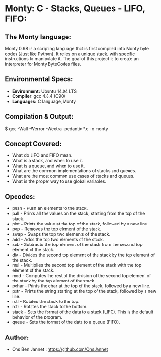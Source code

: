 # Monty: C - Stacks, Queues - LIFO, FIFO:

## The Monty language:
Monty 0.98 is a scripting language that is first compiled into Monty byte codes (Just like Python). It relies on a unique stack, with specific instructions to manipulate it. The goal of this project is to create an interpreter for Monty ByteCodes files.


## Environmental Specs:
* __Environment:__ Ubuntu 14.04 LTS
* __Compiler:__ gcc 4.8.4 (C90)
* __Languages:__ C language, Monty

## Compilation & Output:
$ gcc -Wall -Werror -Wextra -pedantic *.c -o monty

## Concept Covered:
* What do LIFO and FIFO mean.
* What is a stack, and when to use it.
* What is a queue, and when to use it.
* What are the common implementations of stacks and queues.
* What are the most common use cases of stacks and queues.
* What is the proper way to use global variables.

## Opcodes:
* push - Push an elements to the stack.
* pall - Prints all the values on the stack, starting from the top of the stack.
* pint - Prints the value at the top of the stack, followed by a new line.
* pop - Removes the top element of the stack.
* swap - Swaps the top two elements of the stack.
* add - Adds the top two elements of the stack.
* sub - Subtracts the top element of the stack from the second top element of the stack.
* div - Divides the second top element of the stack by the top element of the stack.
* mul - Multiplies the second top element of the stack with the top element of the stack.
* mod - Computes the rest of the division of the second top element of the stack by the top element of the stack.
* pchar - Prints the char at the top of the stack, followed by a new line.
* pstr - Prints the string starting at the top of the stack, followed by a new line.
* rotl - Rotates the stack to the top.
* rotr - Rotates the stack to the bottom.
* stack - Sets the format of the data to a stack (LIFO). This is the default behavior of the program.
* queue - Sets the format of the data to a queue (FIFO).


## Author:
* Ons Ben Jannet : https://github.com/OnsJannet
